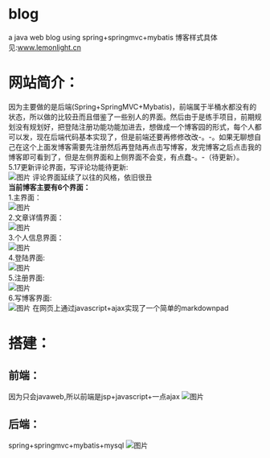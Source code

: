# blog
a java web blog using spring+springmvc+mybatis
博客样式具体见:www.lemonlight.cn
# 网站简介： #
因为主要做的是后端(Spring+SpringMVC+Mybatis)，前端属于半桶水都没有的状态，所以做的比较丑而且借鉴了一些别人的界面。然后由于是练手项目，前期规划没有规划好，把登陆注册功能功能加进去，想做成一个博客园的形式，每个人都可以发，现在后端代码基本实现了，但是前端还要再修修改改-。-。如果无聊想自己在这个上面发博客需要先注册然后再登陆再点击写博客，发完博客之后点击我的博客即可看到了，但是左侧界面和上侧界面不会变，有点蠢-。-（待更新）。
<br>
5.17更新评论界面，写评论功能待更新:</br>
 ![图片](http://www.lemonlight.cn/upload/pictureData/3d78080d-cf02-4148-83ed-2a237f90b17c.PNG) 
评论界面延续了以往的风格，依旧很丑</br>
**当前博客主要有6个界面：**</br>
1.主界面：</br>
 ![图片](http://www.lemonlight.cn/upload/pictureData/05ec7ed2-b68f-4067-88df-d3fc04c94d82.PNG) </br>
2.文章详情界面：</br>
 ![图片](http://www.lemonlight.cn/upload/pictureData/57115dcc-176d-4092-83e5-61d568e46e12.PNG)  </br>
3.个人信息界面：</br>
 ![图片](http://www.lemonlight.cn/upload/pictureData/e4965710-90f7-4f6b-83b9-1b95633eaa50.PNG) 
</br>
4.登陆界面:</br>
 ![图片](http://www.lemonlight.cn/upload/pictureData/a4a45601-7bcc-46a6-a469-51f7c69d02ae.PNG) 
</br>
5.注册界面:</br>
 ![图片](http://www.lemonlight.cn/upload/pictureData/5e6f5728-4cb1-424c-b60e-7b4d629898ae.PNG) 
</br>
6.写博客界面:</br>
 ![图片](http://www.lemonlight.cn/upload/pictureData/a6ddd24d-2e7a-45b6-a9f3-25887296fb5f.PNG) 
在网页上通过javascript+ajax实现了一个简单的markdownpad
</br>

# 搭建： #
## 前端： ##
因为只会javaweb,所以前端是jsp+javascript+一点ajax
 ![图片](http://www.lemonlight.cn/upload/pictureData/af3b578f-8519-4905-bec1-b788fe5ca59e.PNG) 
## 后端： ##
spring+springmvc+mybatis+mysql
 ![图片](http://www.lemonlight.cn/upload/pictureData/9152e097-c2b3-49ac-a5b9-c40d6ec6c9d4.PNG) 
